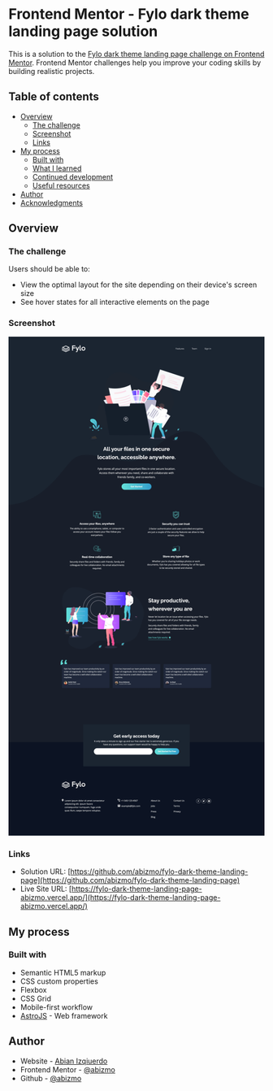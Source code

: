# Frontend Mentor - Fylo dark theme landing page solution

This is a solution to the [Fylo dark theme landing page challenge on Frontend Mentor](https://www.frontendmentor.io/challenges/fylo-dark-theme-landing-page-5ca5f2d21e82137ec91a50fd). Frontend Mentor challenges help you improve your coding skills by building realistic projects.

## Table of contents

- [Overview](#overview)
  - [The challenge](#the-challenge)
  - [Screenshot](#screenshot)
  - [Links](#links)
- [My process](#my-process)
  - [Built with](#built-with)
  - [What I learned](#what-i-learned)
  - [Continued development](#continued-development)
  - [Useful resources](#useful-resources)
- [Author](#author)
- [Acknowledgments](#acknowledgments)

## Overview

### The challenge

Users should be able to:

- View the optimal layout for the site depending on their device's screen size
- See hover states for all interactive elements on the page

### Screenshot

![fylo landing page](./screenshot.jpg)

### Links

- Solution URL: [https://github.com/abizmo/fylo-dark-theme-landing-page](https://github.com/abizmo/fylo-dark-theme-landing-page)
- Live Site URL: [https://fylo-dark-theme-landing-page-abizmo.vercel.app/](https://fylo-dark-theme-landing-page-abizmo.vercel.app/)

## My process

### Built with

- Semantic HTML5 markup
- CSS custom properties
- Flexbox
- CSS Grid
- Mobile-first workflow
- [AstroJS](https://astro.build/) - Web framework

## Author

- Website - [Abian Izqiuerdo](https://www.abizmo.dev)
- Frontend Mentor - [@abizmo](https://www.frontendmentor.io/profile/abizmo)
- Github - [@abizmo](https://www.github.com/abizmo)
